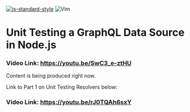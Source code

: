[![js-standard-style](https://img.shields.io/badge/code%20style-standard-brightgreen.svg)](http://standardjs.com)
![Vim](https://img.shields.io/badge/editor-Vim-green?logo=vim&style=plastic)
# Unit Testing a GraphQL Data Source in Node.js
### Video Link: https://youtu.be/SwC3_e-ztHU
Content is being produced right now.

Link to Part 1 on Unit Testing Resolvers below:
### Video Link: https://youtu.be/rJ0TQAh6sxY
